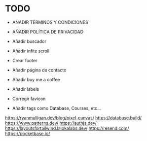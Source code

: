 # TODO

* AÑADIR TÉRMINOS Y CONDICIONES
* AÑADIR POLÍTICA DE PRIVACIDAD

* Añadir buscador

* Añadir infite scroll

* Crear footer

* Añadir página de contacto

* Añadir buy me a coffee

* Añadir labels

* Corregir favicon

* Añadir tags como Database, Courses, etc...

https://ryanmulligan.dev/blog/pixel-canvas/
https://database.build/
https://www.patterns.dev/
https://authjs.dev/
https://layoutsfortailwind.lalokalabs.dev/
https://resend.com/
https://pocketbase.io/